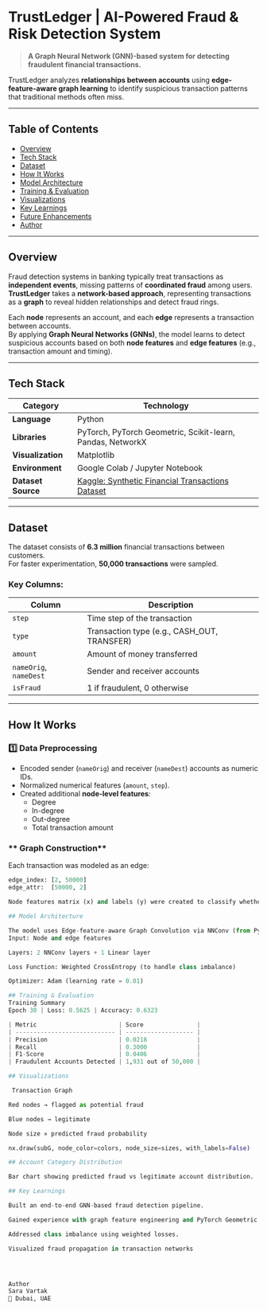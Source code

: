 # TrustLedger | AI-Powered Fraud & Risk Detection System

> **A Graph Neural Network (GNN)-based system for detecting fraudulent financial transactions.**

TrustLedger analyzes **relationships between accounts** using **edge-feature-aware graph learning** to identify suspicious transaction patterns that traditional methods often miss.  

---

## Table of Contents
- [ Overview](#-overview)
- [ Tech Stack](#-tech-stack)
- [ Dataset](#-dataset)
- [ How It Works](#-how-it-works)
- [ Model Architecture](#️-model-architecture)
- [ Training & Evaluation](#-training--evaluation)
- [ Visualizations](#-visualizations)
- [ Key Learnings](#-key-learnings)
- [ Future Enhancements](#-future-enhancements)
- [ Author](#-author)

---

##  Overview

Fraud detection systems in banking typically treat transactions as **independent events**, missing patterns of **coordinated fraud** among users.  
**TrustLedger** takes a **network-based approach**, representing transactions as a **graph** to reveal hidden relationships and detect fraud rings.

Each **node** represents an account, and each **edge** represents a transaction between accounts.  
By applying **Graph Neural Networks (GNNs)**, the model learns to detect suspicious accounts based on both **node features** and **edge features** (e.g., transaction amount and timing).

---

## Tech Stack

| Category | Technology |
|-----------|-------------|
| **Language** | Python |
| **Libraries** | PyTorch, PyTorch Geometric, Scikit-learn, Pandas, NetworkX |
| **Visualization** | Matplotlib |
| **Environment** | Google Colab / Jupyter Notebook |
| **Dataset Source** | [Kaggle: Synthetic Financial Transactions Dataset](https://www.kaggle.com/datasets/ealaxi/paysim1) |

---

##  Dataset

The dataset consists of **6.3 million** financial transactions between customers.  
For faster experimentation, **50,000 transactions** were sampled.

### Key Columns:
| Column | Description |
|---------|--------------|
| `step` | Time step of the transaction |
| `type` | Transaction type (e.g., CASH_OUT, TRANSFER) |
| `amount` | Amount of money transferred |
| `nameOrig`, `nameDest` | Sender and receiver accounts |
| `isFraud` | 1 if fraudulent, 0 otherwise |

---

## How It Works

### **1️⃣ Data Preprocessing**
- Encoded sender (`nameOrig`) and receiver (`nameDest`) accounts as numeric IDs.  
- Normalized numerical features (`amount`, `step`).  
- Created additional **node-level features**:
  - Degree
  - In-degree
  - Out-degree
  - Total transaction amount

### ** Graph Construction**
Each transaction was modeled as an edge:
```python
edge_index: [2, 50000]
edge_attr:  [50000, 2]

Node features matrix (x) and labels (y) were created to classify whether an account was fraudulent (1) or legitimate (0).

## Model Architecture

The model uses Edge-feature-aware Graph Convolution via NNConv (from PyTorch Geometric):
Input: Node and edge features

Layers: 2 NNConv layers + 1 Linear layer

Loss Function: Weighted CrossEntropy (to handle class imbalance)

Optimizer: Adam (learning rate = 0.01)

## Training & Evaluation
Training Summary
Epoch 30 | Loss: 0.5625 | Accuracy: 0.6323

| Metric                       | Score               |
| ---------------------------- | ------------------- |
| Precision                    | 0.0218              |
| Recall                       | 0.3000              |
| F1-Score                     | 0.0406              |
| Fraudulent Accounts Detected | 1,931 out of 50,000 |

## Visualizations

 Transaction Graph

Red nodes → flagged as potential fraud

Blue nodes → legitimate

Node size ∝ predicted fraud probability

nx.draw(subG, node_color=colors, node_size=sizes, with_labels=False)

## Account Category Distribution

Bar chart showing predicted fraud vs legitimate account distribution.

## Key Learnings

Built an end-to-end GNN-based fraud detection pipeline.

Gained experience with graph feature engineering and PyTorch Geometric.

Addressed class imbalance using weighted losses.

Visualized fraud propagation in transaction networks




Author
Sara Vartak
📍 Dubai, UAE


